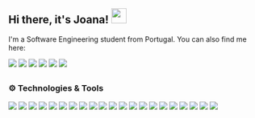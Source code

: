 ## Hi there, it's Joana! <img src="https://raw.githubusercontent.com/MartinHeinz/MartinHeinz/master/wave.gif" width="30px">

I'm a Software Engineering student from Portugal. You can also find me here: 

[![](https://img.shields.io/badge/my%20homepage-blue.svg?style=for-the-badge)](https://joanafonsogomes.github.io/home/)
[![](https://img.shields.io/badge/LinkedIn-0077B5?style=for-the-badge&logo=linkedin&logoColor=white)](https://www.linkedin.com/in/joana-afonso-gomes-b130751ba/)
[![](https://img.shields.io/badge/Discord-7289DA?style=for-the-badge&logo=discord&logoColor=white)](https://discordapp.com/users/Regina%Phalange#7301)
[![](https://img.shields.io/badge/Facebook-1877F2?style=for-the-badge&logo=facebook&logoColor=white)](https://www.facebook.com/joaana.gomees/)
[![](https://img.shields.io/badge/Instagram-E4405F?style=for-the-badge&logo=instagram&logoColor=white)](https://www.instagram.com/joanafonsogomes/)
[![](https://img.shields.io/badge/Spotify-1ED760?&style=for-the-badge&logo=spotify&logoColor=white)](https://open.spotify.com/user/11186161559)

##

### :gear: Technologies & Tools
![](https://img.shields.io/badge/Linux-FCC624?style=for-the-badge&logo=linux&logoColor=black)
![](https://img.shields.io/badge/Windows-0078D6?style=for-the-badge&logo=windows&logoColor=white)
![](https://img.shields.io/badge/mac%20os-000000?style=for-the-badge&logo=macos&logoColor=F0F0F0)
![](https://img.shields.io/badge/Visual%20Studio%20Code-0078d7.svg?style=for-the-badge&logo=visual-studio-code&logoColor=white)
![](https://img.shields.io/badge/IntelliJIDEA-000000.svg?style=for-the-badge&logo=intellij-idea&logoColor=white)
![](https://img.shields.io/badge/java-%23ED8B00.svg?style=for-the-badge&logo=java&logoColor=white)
![](https://img.shields.io/badge/python-3670A0?style=for-the-badge&logo=python&logoColor=ffdd54)
![](https://img.shields.io/badge/javascript-%23323330.svg?style=for-the-badge&logo=javascript&logoColor=%23F7DF1E)
![](https://img.shields.io/badge/c-%2300599C.svg?style=for-the-badge&logo=c&logoColor=white)
![](https://img.shields.io/badge/c%23-%23239120.svg?style=for-the-badge&logo=c-sharp&logoColor=white)
![](https://img.shields.io/badge/c++-%2300599C.svg?style=for-the-badge&logo=c%2B%2B&logoColor=white)
![](https://img.shields.io/badge/mysql-%2300f.svg?style=for-the-badge&logo=mysql&logoColor=white)
![](https://img.shields.io/badge/MongoDB-%234ea94b.svg?style=for-the-badge&logo=mongodb&logoColor=white)
![](https://img.shields.io/badge/docker-%230db7ed.svg?style=for-the-badge&logo=docker&logoColor=white)
![](https://img.shields.io/badge/react-%2320232a.svg?style=for-the-badge&logo=react&logoColor=%2361DAFB)
![](https://img.shields.io/badge/Node.js-43853D?style=for-the-badge&logo=node.js&logoColor=white)
![](https://img.shields.io/badge/numpy-%23013243.svg?style=for-the-badge&logo=numpy&logoColor=white)
![](https://img.shields.io/badge/pandas-%23150458.svg?style=for-the-badge&logo=pandas&logoColor=white)
![](https://img.shields.io/badge/Plotly-%233F4F75.svg?style=for-the-badge&logo=plotly&logoColor=white)
![](https://img.shields.io/badge/scikit--learn-%23F7931E.svg?style=for-the-badge&logo=scikit-learn&logoColor=white)
![](https://img.shields.io/badge/Ola%20by-TensorFlow-%23FF6F00.svg?style=for-the-badge&logo=TensorFlow&logoColor=white)
